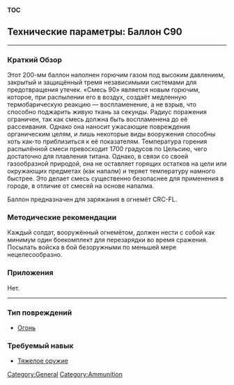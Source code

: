 __TOC__

## Технические параметры: Баллон С90

------------------------------------------------------------------------

### Краткий Обзор

Этот 200-мм баллон наполнен горючим газом под высоким давлением,
закрытый и защищённый тремя независимыми системами для предотвращения
утечек. «Смесь 90» является новым горючим, которое, при распылении его в
воздух, создаёт медленную термобарическую реакцию — воспламенение, а не
взрыв, что способно поджарить живую ткань за секунды. Радиус поражения
ограничен, так как смесь должна быть воспламенена до её рассеивания.
Однако она наносит ужасающие повреждения органическим целям, и лишь
некоторые виды вооружения способны хоть как-то приблизиться к её
показателям. Температура горения распылённой смеси превосходит 1700
градусов по Цельсию, чего достаточно для плавления титана. Однако, в
связи со своей газообразной природой, она не оставляет горящих остатков
на цели или окружающих предметах (как напалм) и теряет температуру
намного быстрее. Это делает смесь существенно безопаснее для применения
в городе, в отличие от смесей на основе напалма.

Баллон предназначен для заряжания в огнемёт CRC-FL.

### Методические рекомендации

Каждый солдат, вооружённый огнемётом, должен нести с собой как минимум
один боекомплект для перезарядки во время сражения. Посылать войска в
бой безоружными по меньшей мере нецелесообразно.

### Приложения

Нет.

------------------------------------------------------------------------

### Тип повреждений

- [Огонь](Типы_повреждений/Огонь "wikilink")

### Требуемый навык

- [Тяжелое оружие](Навыки/Тяжелое_оружие "wikilink")

[Category:General](Category:General "wikilink")
[Category:Ammunition](Category:Ammunition "wikilink")